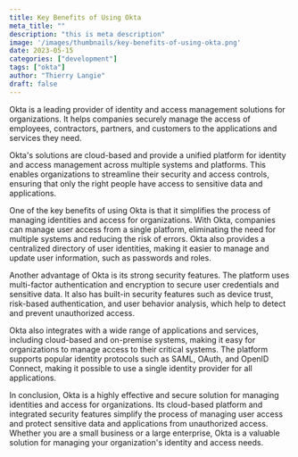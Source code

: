 ```yaml
---
title: Key Benefits of Using Okta
meta_title: ""
description: "this is meta description"
image: '/images/thumbnails/key-benefits-of-using-okta.png'
date: 2023-05-15
categories: ["development"]
tags: ["okta"]
author: "Thierry Langie"
draft: false
---
```

Okta is a leading provider of identity and access management solutions for organizations. It helps companies securely manage the access of employees, contractors, partners, and customers to the applications and services they need. 

Okta's solutions are cloud-based and provide a unified platform for identity and access management across multiple systems and platforms. This enables organizations to streamline their security and access controls, ensuring that only the right people have access to sensitive data and applications.

One of the key benefits of using Okta is that it simplifies the process of managing identities and access for organizations. With Okta, companies can manage user access from a single platform, eliminating the need for multiple systems and reducing the risk of errors. Okta also provides a centralized directory of user identities, making it easier to manage and update user information, such as passwords and roles.

Another advantage of Okta is its strong security features. The platform uses multi-factor authentication and encryption to secure user credentials and sensitive data. It also has built-in security features such as device trust, risk-based authentication, and user behavior analysis, which help to detect and prevent unauthorized access.

Okta also integrates with a wide range of applications and services, including cloud-based and on-premise systems, making it easy for organizations to manage access to their critical systems. The platform supports popular identity protocols such as SAML, OAuth, and OpenID Connect, making it possible to use a single identity provider for all applications.

In conclusion, Okta is a highly effective and secure solution for managing identities and access for organizations. Its cloud-based platform and integrated security features simplify the process of managing user access and protect sensitive data and applications from unauthorized access. Whether you are a small business or a large enterprise, Okta is a valuable solution for managing your organization's identity and access needs.
